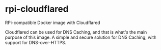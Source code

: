 # rpi-cloudflared
RPi-compatible Docker image with Cloudflared

Cloudflared can be used for DNS Caching, and that is what's the main purpose of this image. A simple and secure solution for DNS Caching, with support for DNS-over-HTTPS.
